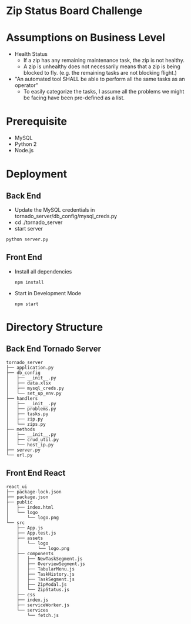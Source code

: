 Zip Status Board Challenge
===========================
# Assumptions on Business Level

* Health Status
    * If  a zip has any remaining maintenance task, the zip is not healthy.
    * A zip is unhealthy does not necessarily means that a zip is being blocked to fly. (e.g. the remaining tasks are not blocking flight.)
* "An automated tool SHALL be able to perform all the same tasks as an operator"
    * To easily categorize the tasks, I assume all the problems we might be facing have been pre-defined as a list.

# Prerequisite
* MySQL
* Python 2
* Node.js

# Deployment
## Back End
* Update the MySQL credentials in tornado_server/db_config/mysql_creds.py
* cd ./tornado_server
* start server
```
python server.py
```

## Front End
* Install all dependencies
    ```
    npm install
    ```
* Start in Development Mode
    ```
    npm start
    ```


# Directory Structure
## Back End Tornado Server
    tornado_server
    ├── application.py
    ├── db_config
    │   ├── __init__.py
    │   ├── data.xlsx
    │   ├── mysql_creds.py
    │   └── set_up_env.py
    ├── handlers
    │   ├── __init__.py
    │   ├── problems.py
    │   ├── tasks.py
    │   ├── zip.py
    │   └── zips.py
    ├── methods
    │   ├── __init__.py
    │   ├── crud_util.py
    │   └── host_ip.py
    ├── server.py
    └── url.py

## Front End React
    react_ui
    ├── package-lock.json
    ├── package.json
    ├── public
    │   ├── index.html
    │   └── logo
    │       └── logo.png
    └── src
        ├── App.js
        ├── App.test.js
        ├── assets
        │   └── logo
        │       └── logo.png
        ├── components
        │   ├── NewTaskSegment.js
        │   ├── OverviewSegment.js
        │   ├── TabularMenu.js
        │   ├── TaskHistory.js
        │   ├── TaskSegment.js
        │   ├── ZipModal.js
        │   └── ZipStatus.js
        ├── css
        ├── index.js
        ├── serviceWorker.js
        └── services
            └── fetch.js